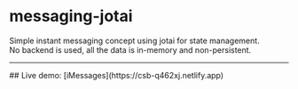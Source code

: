 # messaging-jotai

Simple instant messaging concept using jotai for state management.
<br/>
No backend is used, all the data is in-memory and non-persistent.
<br/>

<hr/>
## Live demo: [iMessages](https://csb-q462xj.netlify.app)
